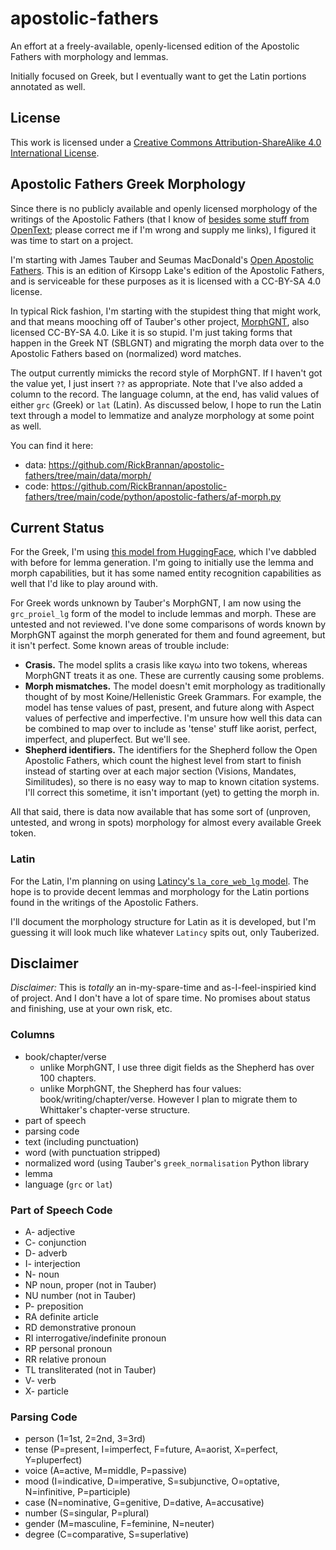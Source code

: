 # apostolic-fathers
An effort at a freely-available, openly-licensed edition of the Apostolic Fathers with morphology and lemmas.

Initially focused on Greek, but I eventually want to get the Latin portions annotated as well.

## License
This work is licensed under a [Creative Commons Attribution-ShareAlike 4.0 International License](http://creativecommons.org/licenses/by-sa/4.0/).

## Apostolic Fathers Greek Morphology

Since there is no publicly available and openly licensed morphology of the writings of the Apostolic Fathers 
(that I know of [besides some stuff from OpenText](https://github.com/OpenText-org/non_NT_annotation); please 
correct me if I'm wrong and supply me links), I figured it was time to start on a project.

I'm starting with James Tauber and Seumas MacDonald's [Open Apostolic Fathers](https://github.com/jtauber/apostolic-fathers).
This is an edition of Kirsopp Lake's edition of the Apostolic Fathers, and is serviceable for these purposes as it is
licensed with a CC-BY-SA 4.0 license.

In typical Rick fashion, I'm starting with the stupidest thing that might work, and that means mooching off of Tauber's other
project, [MorphGNT](https://github.com/MorphGNT), also licensed CC-BY-SA 4.0. Like it is so stupid. I'm just taking forms that 
happen in the Greek NT (SBLGNT) and migrating the morph data over to the Apostolic Fathers based on (normalized) word matches.

The output currently mimicks the record style of MorphGNT. If I haven't got the value yet, I just insert `??` as appropriate.
Note that I've also added a column to the record. The language column, at the end, has valid values of either `grc` (Greek)
or `lat` (Latin). As discussed below, I hope to run the Latin text through a model to lemmatize and analyze morphology at
some point as well.

You can find it here:

* data: https://github.com/RickBrannan/apostolic-fathers/tree/main/data/morph/
* code: https://github.com/RickBrannan/apostolic-fathers/tree/main/code/python/apostolic-fathers/af-morph.py

## Current Status

For the Greek, I'm using [this model from HuggingFace](https://huggingface.co/Jacobo/grc_proiel_lg), which
I've dabbled with before for lemma generation. I'm going to initially use the lemma and morph capabilities,
but it has some named entity recognition capabilities as well that I'd like to play around with.

For Greek words unknown by Tauber's MorphGNT, I am now using the `grc_proiel_lg` form of the model to 
include lemmas and morph. These are untested and not reviewed. I've done some comparisons of words known
by MorphGNT against the morph generated for them and found agreement, but it isn't perfect. Some known areas
of trouble include:

* **Crasis.** The model splits a crasis like καγω into two tokens, whereas MorphGNT treats it as one. These are currently causing some problems.
* **Morph mismatches.** The model doesn't emit morphology as traditionally thought of by most Koine/Hellenistic Greek Grammars. For example,
the model has tense values of past, present, and future along with Aspect values of perfective and imperfective. I'm unsure how well this 
data can be combined to map over to include as 'tense' stuff like aorist, perfect, imperfect, and pluperfect. But we'll see.
* **Shepherd identifiers.** The identifiers for the Shepherd follow the Open Apostolic Fathers, which count the highest level from start to finish instead of
starting over at each major section (Visions, Mandates, Similitudes), so there is no easy way to map to known citation systems. I'll correct this 
sometime, it isn't important (yet) to getting the morph in.

All that said, there is data now available that has some sort of (unproven, untested, and wrong in spots) morphology for
almost every available Greek token.

### Latin

For the Latin, I'm planning on using [Latincy's `la_core_web_lg` model](https://huggingface.co/latincy/la_core_web_lg). The 
hope is to provide decent lemmas and morphology for the Latin portions found in the writings of the Apostolic Fathers.

I'll document the morphology structure for Latin as it is developed, but I'm guessing it will look much like
whatever `Latincy` spits out, only Tauberized.

## Disclaimer
*Disclaimer:* This is _totally_ an in-my-spare-time and as-I-feel-inspiried kind of project. And I don't have a lot of spare time. No promises 
about status and finishing, use at your own risk, etc.

### Columns

 * book/chapter/verse
   * unlike MorphGNT, I use three digit fields as the Shepherd has over 100 chapters.
   * unlike MorphGNT, the Shepherd has four values: book/writing/chapter/verse. However I plan to migrate them to Whittaker's chapter-verse structure.
 * part of speech
 * parsing code
 * text (including punctuation)
 * word (with punctuation stripped)
 * normalized word (using Tauber's `greek_normalisation` Python library
 * lemma
 * language (`grc` or `lat`)

### Part of Speech Code

* A- adjective  
* C- conjunction  
* D- adverb  
* I- interjection  
* N- noun
* NP noun, proper (not in Tauber)
* NU number (not in Tauber)
* P- preposition  
* RA definite article  
* RD demonstrative pronoun  
* RI interrogative/indefinite pronoun  
* RP personal pronoun  
* RR relative pronoun  
* TL transliterated (not in Tauber)
* V- verb  
* X- particle  

### Parsing Code

 * person (1=1st, 2=2nd, 3=3rd)
 * tense (P=present, I=imperfect, F=future, A=aorist, X=perfect, Y=pluperfect)
 * voice (A=active, M=middle, P=passive)
 * mood (I=indicative, D=imperative, S=subjunctive, O=optative, N=infinitive, P=participle)
 * case (N=nominative, G=genitive, D=dative, A=accusative)
 * number (S=singular, P=plural)
 * gender (M=masculine, F=feminine, N=neuter)
 * degree (C=comparative, S=superlative)
 
